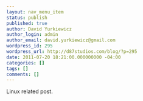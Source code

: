 ```yaml
---
layout: nav_menu_item
status: publish
published: true
author: David Yurkiewicz
author_login: admin
author_email: david.yurkiewicz@gmail.com
wordpress_id: 295
wordpress_url: http://d87studios.com/blog/?p=295
date: 2011-07-20 18:21:00.000000000 -04:00
categories: []
tags: []
comments: []
---
```

Linux related post.
